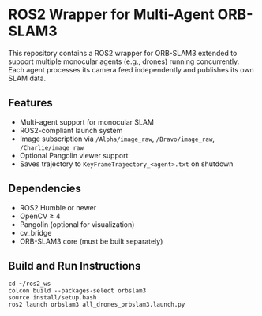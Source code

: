 # ROS2 Wrapper for Multi-Agent ORB-SLAM3

This repository contains a ROS2 wrapper for ORB-SLAM3 extended to support multiple monocular agents (e.g., drones) running concurrently. Each agent processes its camera feed independently and publishes its own SLAM data.

## Features

- Multi-agent support for monocular SLAM
- ROS2-compliant launch system
- Image subscription via `/Alpha/image_raw`, `/Bravo/image_raw`, `/Charlie/image_raw`
- Optional Pangolin viewer support
- Saves trajectory to `KeyFrameTrajectory_<agent>.txt` on shutdown


## Dependencies

- ROS2 Humble or newer
- OpenCV ≥ 4
- Pangolin (optional for visualization)
- cv_bridge
- ORB-SLAM3 core (must be built separately)

## Build and Run Instructions

```
cd ~/ros2_ws
colcon build --packages-select orbslam3
source install/setup.bash
ros2 launch orbslam3 all_drones_orbslam3.launch.py
```
